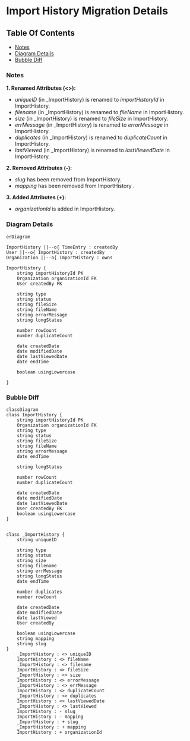 # Import History Migration Details 

## Table Of Contents
- [Notes](#notes)
- [Diagram Details](#diagram-details)
- [Bubble Diff](#bubble-diff)


### Notes
**1. Renamed Attributes (<>):**

- *uniqueID* (in _ImportHistory) is renamed to *importHistoryId* in ImportHistory.
- *filename* (in _ImportHistory) is renamed to *fileName* in ImportHistory.
- *size* (in _ImportHistory) is renamed to *fileSize* in ImportHistory.
- *errMessage* (in _ImportHistory) is renamed to *errorMessage* in ImportHistory.
- *duplicates* (in _ImportHistory) is renamed to *duplicateCount* in ImportHistory.
- *lastViewed* (in _ImportHistory) is renamed to *lastViewedDate* in ImportHistory.

**2. Removed Attributes (-):**

- *slug* has been removed from ImportHistory.
- *mapping* has been removed from ImportHistory .

**3. Added Attributes (+):**

- *organizationId* is added in ImportHistory.

### Diagram Details

```mermaid
erDiagram

ImportHistory ||--o{ TimeEntry : createdBy
User ||--o{ ImportHistory : createdBy
Organization ||--o{ ImportHistory : owns

ImportHistory {
	string importHistoryId PK
	Organization organizationId FK
	User createdBy FK
	
	string type
	string status
	string fileSize
	string fileName
	string errorMessage
	string longStatus
	
	number rowCount
	number duplicateCount
	
	date createdDate
	date modifiedDate
	date lastViewedDate
	date endTime
	
	boolean usingLowercase
	
}
```

### Bubble Diff

```mermaid
classDiagram
class ImportHistory {
	string importHistoryId PK
	Organization organizationId FK
	string type
	string status
	string fileSize
	string fileName
	string errorMessage
	date endTime
	
	string longStatus
	
	number rowCount
	number duplicateCount
	
	date createdDate
	date modifiedDate
	date lastViewedDate
	User createdBy FK
	boolean usingLowercase
}


class _ImportHistory {
    string uniqueID

    string type
	string status
    string size
    string filename
    string errMessage
    string longStatus
	date endTime

    number duplicates
	number rowCount

	date createdDate
	date modifiedDate
    date lastViewed
    User createdBy

	boolean usingLowercase
    string mapping
    string slug
}
    _ImportHistory : <> uniqueID
    ImportHistory : <> fileName 
    _ImportHistory : <> filename
    ImportHistory : <> fileSize 
    _ImportHistory : <> size
    ImportHistory : <> errorMessage 
    _ImportHistory : <> errMessage
    ImportHistory : <> duplicateCount 
    _ImportHistory : <> duplicates
    ImportHistory : <> lastViewedDate 
    _ImportHistory : <> lastViewed
    ImportHistory : - slug
    ImportHistory : - mapping
    _ImportHistory : + slug
    _ImportHistory : + mapping
	ImportHistory : + organizationId
```

